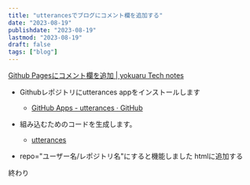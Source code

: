 ```yaml
---
title: "utterancesでブログにコメント欄を追加する"
date: "2023-08-19"
publishdate: "2023-08-19"
lastmod: "2023-08-19"
draft: false
tags: ["blog"]
---
```


[Github Pagesにコメント欄を追加 | yokuaru Tech notes](https://yamaccu.github.io/tils/20210907-GithubPages-utterances)

- Githubレポジトリにutterances appをインストールします
	- [GitHub Apps - utterances · GitHub](https://github.com/apps/utterances)

- 組み込むためのコードを生成します。
	- [utterances](https://utteranc.es/)
- repo="ユーザー名/レポジトリ名"にすると機能しました
htmlに追加する

終わり

